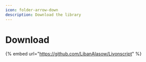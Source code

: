 ```yaml
---
icon: folder-arrow-down
description: Download the library
---
```


# Download

{% embed url="https://github.com/LibanAlasow/Livonscript" %}

